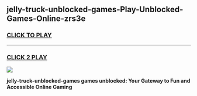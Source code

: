 
## jelly-truck-unblocked-games-Play-Unblocked-Games-Online-zrs3e
<h3>
<a href="https://premium76.site?title=jelly-truck-unblocked-games&ref=24A">CLICK TO PLAY</a></h3>
<hr>

<h3>
<a href="https://premium76.site?title=jelly-truck-unblocked-games&ref=24A">CLICK 2 PLAY</a>
  
</h3>

<a href="https://premium76.site?title=jelly-truck-unblocked-games&ref=24A"><img src="https://clearcache.store/games.png"></a>


**jelly-truck-unblocked-games games unblocked: Your Gateway to Fun and Accessible Online Gaming**
